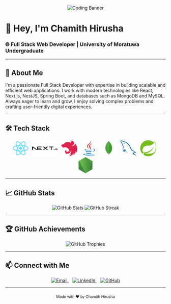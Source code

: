 <!-- Header Banner -->
<p align="center">
  <img src="https://cdn.dribbble.com/users/242845/screenshots/15781496/media/ba38a9e395678bb019d1b30cce19a78f.png" alt="Coding Banner" width="720" />
</p>

# 👋 Hey, I'm **Chamith Hirusha**

### 🌐 Full Stack Web Developer | University of Moratuwa Undergraduate

---

## 🚀 About Me

I'm a passionate Full Stack Developer with expertise in building scalable and efficient web applications. I work with modern technologies like React, Next.js, NestJS, Spring Boot, and databases such as MongoDB and MySQL. Always eager to learn and grow, I enjoy solving complex problems and crafting user-friendly digital experiences.

---

## 🛠️ Tech Stack

<div align="center">

<img src="https://raw.githubusercontent.com/devicons/devicon/master/icons/react/react-original.svg" alt="React" width="50" height="50" /> &nbsp;
<img src="https://raw.githubusercontent.com/devicons/devicon/master/icons/nextjs/nextjs-original-wordmark.svg" alt="Next.js" width="80" height="50" /> &nbsp;
<img src="https://raw.githubusercontent.com/devicons/devicon/master/icons/nestjs/nestjs-plain.svg" alt="NestJS" width="50" height="50" /> &nbsp;
<img src="https://raw.githubusercontent.com/devicons/devicon/master/icons/java/java-original.svg" alt="Java" width="50" height="50" /> &nbsp;
<img src="https://raw.githubusercontent.com/devicons/devicon/master/icons/mongodb/mongodb-original.svg" alt="MongoDB" width="50" height="50" /> &nbsp;
<img src="https://raw.githubusercontent.com/devicons/devicon/master/icons/mysql/mysql-original.svg" alt="MySQL" width="50" height="50" /> &nbsp;
<img src="https://raw.githubusercontent.com/devicons/devicon/master/icons/spring/spring-original.svg" alt="Spring Boot" width="50" height="50" /> &nbsp;
<img src="https://raw.githubusercontent.com/devicons/devicon/master/icons/nodejs/nodejs-original.svg" alt="Node.js" width="50" height="50" />

</div>

---

## 📈 GitHub Stats

<p align="center">
  <img src="https://github-readme-stats.vercel.app/api?username=ChamithHirusha&show_icons=true&theme=radical" alt="GitHub Stats" width="460" />
  <img src="https://github-readme-streak-stats.herokuapp.com/?user=ChamithHirusha&theme=radical" alt="GitHub Streak" width="460" />
</p>

---

## 🏆 GitHub Achievements

<p align="center">
  <img src="https://github-profile-trophy.vercel.app/?username=ChamithHirusha&theme=radical&no-bg=true&margin-w=15" alt="GitHub Trophies" />
</p>

---

## 📫 Connect with Me

<p align="center">

<a href="mailto:chamith.hirusha@example.com" target="_blank" rel="noopener noreferrer">
  <img src="https://img.icons8.com/color/48/000000/gmail--v1.png" alt="Email" />
</a> &nbsp;&nbsp;
<a href="https://linkedin.com/in/chamithhirusha" target="_blank" rel="noopener noreferrer">
  <img src="https://img.icons8.com/color/48/000000/linkedin.png" alt="LinkedIn" />
</a> &nbsp;&nbsp;
<a href="https://github.com/ChamithHirusha" target="_blank" rel="noopener noreferrer">
  <img src="https://img.icons8.com/ios-glyphs/48/000000/github.png" alt="GitHub" />
</a>

</p>

---

<footer align="center">
  <sub>Made with ❤️ by Chamith Hirusha</sub>
</footer>
